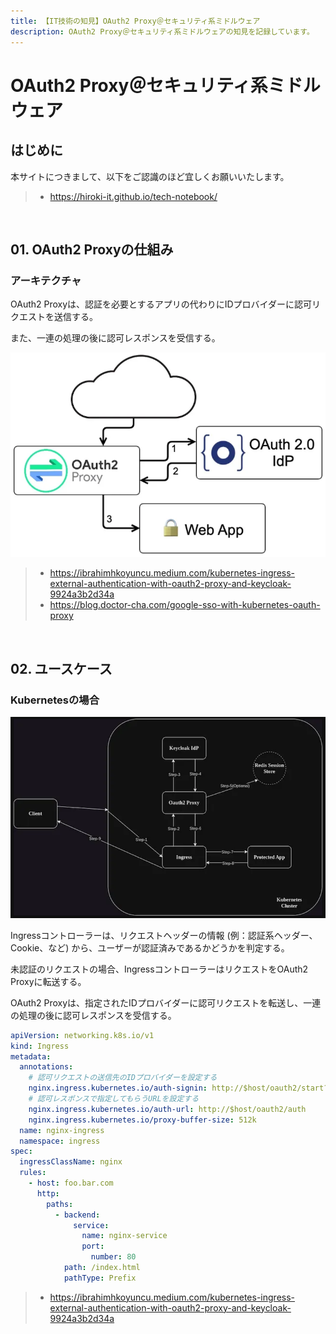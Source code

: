 ```yaml
---
title: 【IT技術の知見】OAuth2 Proxy＠セキュリティ系ミドルウェア
description: OAuth2 Proxy＠セキュリティ系ミドルウェアの知見を記録しています。
---
```


# OAuth2 Proxy＠セキュリティ系ミドルウェア

## はじめに

本サイトにつきまして、以下をご認識のほど宜しくお願いいたします。

> - https://hiroki-it.github.io/tech-notebook/

<br>

## 01. OAuth2 Proxyの仕組み

### アーキテクチャ

OAuth2 Proxyは、認証を必要とするアプリの代わりにIDプロバイダーに認可リクエストを送信する。

また、一連の処理の後に認可レスポンスを受信する。

![oauth2-proxy_architecture.png](https://raw.githubusercontent.com/hiroki-it/tech-notebook-images/master/images/oauth2-proxy_architecture.png)

> - https://ibrahimhkoyuncu.medium.com/kubernetes-ingress-external-authentication-with-oauth2-proxy-and-keycloak-9924a3b2d34a
> - https://blog.doctor-cha.com/google-sso-with-kubernetes-oauth-proxy

<br>

## 02. ユースケース

### Kubernetesの場合

![oauth2-proxy_kubernetes_architecture.png](https://raw.githubusercontent.com/hiroki-it/tech-notebook-images/master/images/oauth2-proxy_kubernetes_architecture.png)

Ingressコントローラーは、リクエストヘッダーの情報 (例：認証系ヘッダー、Cookie、など) から、ユーザーが認証済みであるかどうかを判定する。

未認証のリクエストの場合、IngressコントローラーはリクエストをOAuth2 Proxyに転送する。

OAuth2 Proxyは、指定されたIDプロバイダーに認可リクエストを転送し、一連の処理の後に認可レスポンスを受信する。

```yaml
apiVersion: networking.k8s.io/v1
kind: Ingress
metadata:
  annotations:
    # 認可リクエストの送信先のIDプロバイダーを設定する
    nginx.ingress.kubernetes.io/auth-signin: http://$host/oauth2/start?rd=$escaped_request_uri
    # 認可レスポンスで指定してもらうURLを設定する
    nginx.ingress.kubernetes.io/auth-url: http://$host/oauth2/auth
    nginx.ingress.kubernetes.io/proxy-buffer-size: 512k
  name: nginx-ingress
  namespace: ingress
spec:
  ingressClassName: nginx
  rules:
    - host: foo.bar.com
      http:
        paths:
          - backend:
              service:
                name: nginx-service
                port:
                  number: 80
            path: /index.html
            pathType: Prefix
```

> - https://ibrahimhkoyuncu.medium.com/kubernetes-ingress-external-authentication-with-oauth2-proxy-and-keycloak-9924a3b2d34a

<br>
